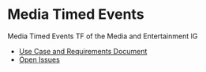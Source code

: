 # Media Timed Events

Media Timed Events TF of the Media and Entertainment IG

* [Use Case and Requirements Document](https://w3c.github.io/me-media-timed-events)
* [Open Issues](https://github.com/w3c/me-media-timed-events/issues)
